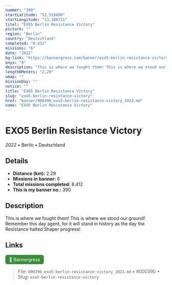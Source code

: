 ```yaml
---
nummer: "390"
startLatitude: "52,516608"
startLongitude: "13,388731"
titel: "EXO5 Berlin Resistance Victory"
picture: ""
region: "Berlin"
country: "Deutschland"
completed: "8.412"
missions: "6"
date: "2022"
bg-link: "https://bannergress.com/banner/exo5-berlin-resistance-victory-2d01"
onyx: "0"
description: "This is where we fought them! This is where we stood our ground! Remember this day agent, for it will stand in history as the day the Resistance halted Shaper progress!"
lengthKMeters: "2,29"
umap: ""
missionDay: ""
notice: ""
title: "EXO5 Berlin Resistance Victory"
slug: "exo5-berlin-resistance-victory"
href: "banner/000390_exo5-berlin-resistance-victory_2022.md"
name: "EXO5 Berlin Resistance Victory"
---
```

# EXO5 Berlin Resistance Victory

*2022* • Berlin • Deutschland





## Details
- **Distance (km):** 2.29
- **Missions in banner:** 6
- **Total missions completed:** 8.412
- **This is my banner no.:** 390



## Description
This is where we fought them! This is where we stood our ground! Remember this day agent, for it will stand in history as the day the Resistance halted Shaper progress!



## Links
<a href="https://bannergress.com/banner/exo5-berlin-resistance-victory-2d01" target="_blank" style="display:inline-block;margin-right:8px;padding:6px 12px;background:#3c8b3c;color:#fff;text-decoration:none;border-radius:6px;">🔗 Bannergress</a>



> File: `000390_exo5-berlin-resistance-victory_2022.md` • #000390 • Slug: `exo5-berlin-resistance-victory`
